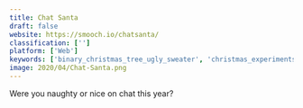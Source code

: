 ```yaml
---
title: Chat Santa
draft: false 
website: https://smooch.io/chatsanta/
classification: ['']
platform: ['Web']
keywords: ['binary_christmas_tree_ugly_sweater', 'christmas_experiments', 'christmas_keyboard', 'google_santa_tracker', 'hello_santa', 'help_santa', 'outlane_freebies', 'santa_ships_coal', 'santafy', 'visheo']
image: 2020/04/Chat-Santa.png
---
```

Were you naughty or nice on chat this year?